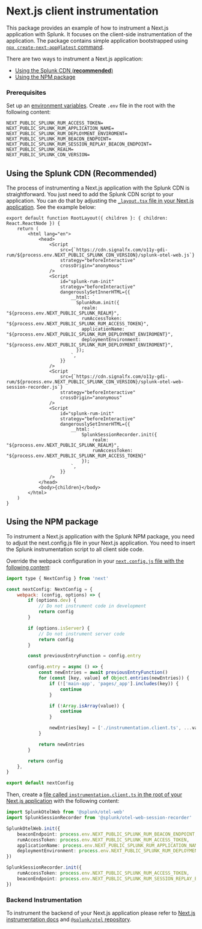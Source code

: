 # Next.js client instrumentation

This package provides an example of how to instrument a Next.js application with Splunk. 
It focuses on the client-side instrumentation of the application.
The package contains simple application bootstrapped using [`npx create-next-app@latest` command](https://nextjs.org/docs/app/getting-started/installation).

There are two ways to instrument a Next.js application:
- [Using the Splunk CDN (**recommended**)](#using-the-splunk-cdn-recommended)
- [Using the NPM package](#using-the-npm-package)


### Prerequisites
Set up an [environment variables](./.env.example). Create `.env` file in the root with the following content:

```env
NEXT_PUBLIC_SPLUNK_RUM_ACCESS_TOKEN=
NEXT_PUBLIC_SPLUNK_RUM_APPLICATION_NAME=
NEXT_PUBLIC_SPLUNK_RUM_DEPLOYMENT_ENVIROMENT=
NEXT_PUBLIC_SPLUNK_RUM_BEACON_ENDPOINT=
NEXT_PUBLIC_SPLUNK_RUM_SESSION_REPLAY_BEACON_ENDPOINT=
NEXT_PUBLIC_SPLUNK_REALM=
NEXT_PUBLIC_SPLUNK_CDN_VERSION=
```

## Using the Splunk CDN (Recommended)
The process of instrumenting a Next.js application with the Splunk CDN is straightforward. 
You just need to add the Splunk CDN script to your application. 
You can do that by adjusting the [`_layout.tsx` file in your Next.js application](./app/layout.tsx). See the example below:

```tsx
export default function RootLayout({ children }: { children: React.ReactNode }) {
	return (
		<html lang="en">
			<head>
				<Script
					src={`https://cdn.signalfx.com/o11y-gdi-rum/${process.env.NEXT_PUBLIC_SPLUNK_CDN_VERSION}/splunk-otel-web.js`}
					strategy="beforeInteractive"
					crossOrigin="anonymous"
				/>
				<Script
					id="splunk-rum-init"
					strategy="beforeInteractive"
					dangerouslySetInnerHTML={{
						__html: `
						  SplunkRum.init({
							realm: "${process.env.NEXT_PUBLIC_SPLUNK_REALM}",
							rumAccessToken: "${process.env.NEXT_PUBLIC_SPLUNK_RUM_ACCESS_TOKEN}",
							applicationName: "${process.env.NEXT_PUBLIC_SPLUNK_RUM_DEPLOYMENT_ENVIROMENT}",
							deploymentEnvironment: "${process.env.NEXT_PUBLIC_SPLUNK_RUM_DEPLOYMENT_ENVIROMENT}",
						  });
						`,
					}}
				/>
				<Script
					src={`https://cdn.signalfx.com/o11y-gdi-rum/${process.env.NEXT_PUBLIC_SPLUNK_CDN_VERSION}/splunk-otel-web-session-recorder.js`}
					strategy="beforeInteractive"
					crossOrigin="anonymous"
				/>
				<Script
					id="splunk-rum-init"
					strategy="beforeInteractive"
					dangerouslySetInnerHTML={{
						__html: `
							SplunkSessionRecorder.init({
								realm: "${process.env.NEXT_PUBLIC_SPLUNK_REALM}",
								rumAccessToken: "${process.env.NEXT_PUBLIC_SPLUNK_RUM_ACCESS_TOKEN}"
							});
						`,
					}}
				/>
			</head>
			<body>{children}</body>
		</html>
	)
}
```

## Using the NPM package

To instrument a Next.js application with the Splunk NPM package,
you need to adjust the next.config.js file in your Next.js application. 
You need to insert the Splunk instrumentation script to all client side code.

Override the webpack configuration in your [`next.config.js` file with the following content](./next.config.ts):

```js
import type { NextConfig } from 'next'

const nextConfig: NextConfig = {
	webpack: (config, options) => {
		if (options.dev) {
			// Do not instrument code in development
			return config
		}

		if (options.isServer) {
			// Do not instrument server code
			return config
		}

		const previousEntryFunction = config.entry

		config.entry = async () => {
			const newEntries = await previousEntryFunction()
			for (const [key, value] of Object.entries(newEntries)) {
				if (!['main-app', 'pages/_app'].includes(key)) {
					continue
				}

				if (!Array.isArray(value)) {
					continue
				}

				newEntries[key] = ['./instrumentation.client.ts', ...value]
			}

			return newEntries
		}

		return config
	},
}

export default nextConfig
```

Then, create a [file called `instrumentation.client.ts` in the root of your Next.js application](./instrumentation.client.ts) with the following content:

```ts
import SplunkOtelWeb from '@splunk/otel-web'
import SplunkSessionRecorder from '@splunk/otel-web-session-recorder'

SplunkOtelWeb.init({
	beaconEndpoint: process.env.NEXT_PUBLIC_SPLUNK_RUM_BEACON_ENDPOINT,
	rumAccessToken: process.env.NEXT_PUBLIC_SPLUNK_RUM_ACCESS_TOKEN,
	applicationName: process.env.NEXT_PUBLIC_SPLUNK_RUM_APPLICATION_NAME,
	deploymentEnvironment: process.env.NEXT_PUBLIC_SPLUNK_RUM_DEPLOYMENT_ENVIROMENT,
})

SplunkSessionRecorder.init({
	rumAccessToken: process.env.NEXT_PUBLIC_SPLUNK_RUM_ACCESS_TOKEN,
	beaconEndpoint: process.env.NEXT_PUBLIC_SPLUNK_RUM_SESSION_REPLAY_BEACON_ENDPOINT,
})
```

### Backend Instrumentation

To instrument the backend of your Next.js application please refer to [Next.js instrumentation docs](https://nextjs.org/docs/app/building-your-application/optimizing/instrumentation) and [`@splunk/otel` repository](https://github.com/signalfx/splunk-otel-js#readme).
